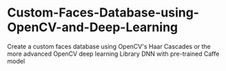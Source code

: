 # Custom-Faces-Database-using-OpenCV-and-Deep-Learning
Create a custom faces database using OpenCV's Haar Cascades or the more advanced OpenCV deep learning Library DNN with pre-trained Caffe model
